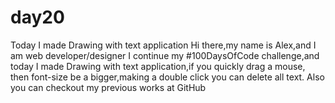 # day20
Today I made Drawing with text application
Hi there,my name is Alex,and I am web developer/designer
I continue my #100DaysOfCode challenge,and today I made 
Drawing with text application,if you quickly drag a mouse, 
then font-size be a bigger,making a double click you can delete all text. 
Also you can checkout my previous works at GitHub
